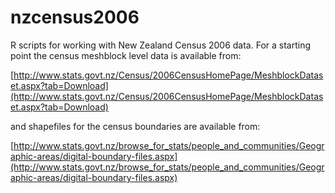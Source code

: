 nzcensus2006
============

R scripts for working with New Zealand Census 2006 data. For a starting point the census meshblock level data is available from:


[http://www.stats.govt.nz/Census/2006CensusHomePage/MeshblockDataset.aspx?tab=Download](http://www.stats.govt.nz/Census/2006CensusHomePage/MeshblockDataset.aspx?tab=Download)

and shapefiles for the census boundaries are available from:

[http://www.stats.govt.nz/browse_for_stats/people_and_communities/Geographic-areas/digital-boundary-files.aspx](http://www.stats.govt.nz/browse_for_stats/people_and_communities/Geographic-areas/digital-boundary-files.aspx)


